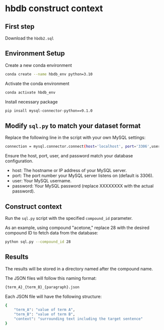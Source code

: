 # hbdb construct context

## First step
Download the `hbdb2.sql`

## Environment Setup
Create a new conda environment
```bash
conda create --name hbdb_env python=3.10
```
Activate the conda environment
```bash
conda activate hbdb_env
```
Install necessary package
```bash
pip insall mysql-connector-python==9.1.0
```

## Modify `sql.py` to match your dataset format
Replace the following line in the script with your own MySQL settings:
```bash
connection = mysql.connector.connect(host='localhost', port='3306',user='root'password='XXXXXXXX')
```
Ensure the host, port, user, and password match your database configuration.

- host: The hostname or IP address of your MySQL server.
- port: The port number your MySQL server listens on (default is 3306).
- user: Your MySQL username.
- password: Your MySQL password (replace XXXXXXXX with the actual password).

## Construct context
Run the `sql.py` script with the specified `compound_id` parameter.

As an example, using compound "acetone," replace 28 with the desired compound ID to fetch data from the database:
```bash
python sql.py --compound_id 28
```

## Results
The results will be stored in a directory named after the compound name.

The JSON files will follow this naming format:
```bash
{term_A}_{term_B}_{paragraph}.json
```

Each JSON file will have the following structure:
```bash
{
    "term_A": "value of term A",
    "term_B": "value of term B",
    "context": "surrounding text including the target sentence"
}
```
